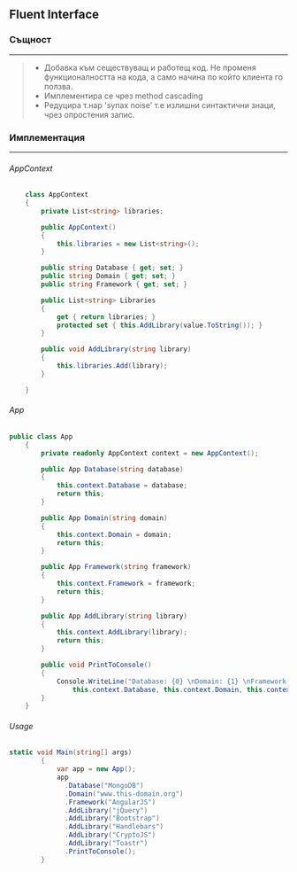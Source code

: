 ﻿## Fluent Interface



### Същност
___
>*  Добавка към сеществуващ и работещ код. Не променя функционалността на кода, а само начина по който клиента го ползва.
>* Имплементира се чрез method cascading
>* Редуцира т.нар 'synax noise' т.е излишни синтактични знаци, чрез опростения запис.

 
### Имплементация
___


###### AppContext
```c#
    class AppContext
    {
        private List<string> libraries;

        public AppContext()
        {
            this.libraries = new List<string>();
        }

        public string Database { get; set; }
        public string Domain { get; set; }
        public string Framework { get; set; }

        public List<string> Libraries
        {
            get { return libraries; }
            protected set { this.AddLibrary(value.ToString()); }
        }

        public void AddLibrary(string library)
        {
            this.libraries.Add(library);
        }

    }
```

###### App
```c#
public class App
    {
        private readonly AppContext context = new AppContext();

        public App Database(string database)
        {
            this.context.Database = database;
            return this;
        }

        public App Domain(string domain)
        {
            this.context.Domain = domain;
            return this;
        }

        public App Framework(string framework)
        {
            this.context.Framework = framework;
            return this;
        }

        public App AddLibrary(string library)
        {
            this.context.AddLibrary(library);
            return this;
        }

        public void PrintToConsole()
        {
            Console.WriteLine("Database: {0} \nDomain: {1} \nFramework: {2} \nUsed libraries: {3}", 
                this.context.Database, this.context.Domain, this.context.Framework, string.Join(", ", this.context.Libraries));
        }
    }
```

###### Usage 

```c#
static void Main(string[] args)
        {
            var app = new App();
            app
              .Database("MongoDB")
              .Domain("www.this-domain.org")
              .Framework("AngularJS")
              .AddLibrary("jQuery")
              .AddLibrary("Bootstrap")
              .AddLibrary("Handlebars")
              .AddLibrary("CryptoJS")
              .AddLibrary("Toastr")
              .PrintToConsole();
        }
```